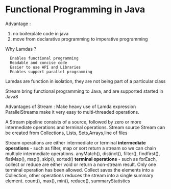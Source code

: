 # Functional Programming in Java

Advantage : 
1.   no boilerplate code in java
2.   move from declarative programming to imperative programming

Why Lamdas ?

      Enables functional programming
      Readable and concise code
      Easier to use API and Libraries
      Enables support parallel programming

Lamdas are function in isolation, they are not being part of a particular class 

Stream bring functional programming to Java, and are supported started in Java8

Advantages of Stream : 
    Make heavy use of Lamda expression
    ParallelStreams make it very easy to multi-threaded operations.

A Stream pipeline consists of a source, followed by zero or more intermediate operations and terminal operations.
Stream source
     Stream can be created from Collections, Lists, Sets,Arrays,line of files

Stream operations are either intermediate or terminal
    **intermediate operations** - such as filter, map or sort return a stream so we can chain multiple intermediate operations.
            anyMatch(), distinct(), filter(), findfirst(), flatMap(), map(), skip(), sorted()
    **terminal operations** - such as forEach, collect or reduce are either void or return a non-stream result. Only one terminal operation has been allowed.
        Collect saves the elements into a Collection, other operations reduces the stream into a single summary element.
        count(), max(), min(), reduce(), summaryStatistics
